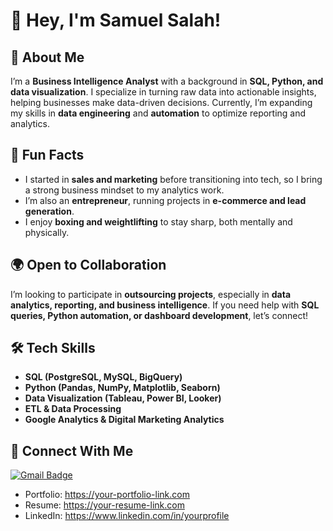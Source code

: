 # 👋 Hey, I'm Samuel Salah!

## 💼 About Me  
I’m a **Business Intelligence Analyst** with a background in **SQL, Python, and data visualization**. I specialize in turning raw data into actionable insights, helping businesses make data-driven decisions. Currently, I’m expanding my skills in **data engineering** and **automation** to optimize reporting and analytics.  

## 🎉 Fun Facts  
- I started in **sales and marketing** before transitioning into tech, so I bring a strong business mindset to my analytics work.  
- I’m also an **entrepreneur**, running projects in **e-commerce and lead generation**.  
- I enjoy **boxing and weightlifting** to stay sharp, both mentally and physically.  

## 🌍 Open to Collaboration  
I’m looking to participate in **outsourcing projects**, especially in **data analytics, reporting, and business intelligence**. If you need help with **SQL queries, Python automation, or dashboard development**, let’s connect!  

## 🛠️ Tech Skills  
- **SQL (PostgreSQL, MySQL, BigQuery)**  
- **Python (Pandas, NumPy, Matplotlib, Seaborn)**  
- **Data Visualization (Tableau, Power BI, Looker)**  
- **ETL & Data Processing**  
- **Google Analytics & Digital Marketing Analytics**  

## 🔗 Connect With Me  
[![Gmail Badge](https://img.shields.io/badge/-iamsamuelsalah@gmail.com-c14438?style=flat&logo=Gmail&logoColor=white&link=mailto:iamsamuelsalah@gmail.com)](mailto:iamsamuelsalah@gmail.com) 
- Portfolio: https://your-portfolio-link.com  
- Resume: https://your-resume-link.com  
- LinkedIn: https://www.linkedin.com/in/yourprofile  

